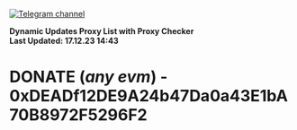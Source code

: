 [![Telegram channel](https://img.shields.io/endpoint?url=https://runkit.io/damiankrawczyk/telegram-badge/branches/master?url=https://t.me/n4z4v0d)](https://t.me/n4z4v0d) 

**Dynamic Updates Proxy List with Proxy Checker**  
**Last Updated: 17.12.23 14:43**

# DONATE (_any evm_) - 0xDEADf12DE9A24b47Da0a43E1bA70B8972F5296F2

